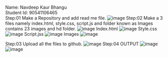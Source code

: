 Name: Navdeep Kaur Bhangu<br>
Student Id: 90541106465<br>
Step:01
Make a Repository and add read me file.
![image](https://github.com/user-attachments/assets/f00db914-3c8e-4c22-97ee-d85e6571ae41)
Step:02
Make a 3 files namely index.html, style.css, script.js and folder known as Images contains 23 images and hd folder.
![image](https://github.com/user-attachments/assets/044b0ff1-996c-47bc-a046-1a3e4f92066b)
Index.html
![image](https://github.com/user-attachments/assets/272cbd83-405e-4675-a382-0f7fab94f185)
Style.css
![image](https://github.com/user-attachments/assets/3361f82f-b605-48b8-800c-5b6aeff8154d)
Script.jss
![image](https://github.com/user-attachments/assets/10d88083-9e58-41a2-a658-3c3643162943)
Images
![image](https://github.com/user-attachments/assets/34670a0a-2c6c-4b75-a8f7-41ebe8b88c94)



Step:03 
Upload all the files to github.
![image](https://github.com/user-attachments/assets/f2be0776-6da5-4670-9ff1-d5a977d38d0f)
Step:04 OUTPUT
![image](https://github.com/user-attachments/assets/b4c41569-b3a0-4f59-95ed-c48cc5b53d3e)
<br>
![image](https://github.com/user-attachments/assets/db01b67d-7483-4b22-bd7f-69559532438a)





